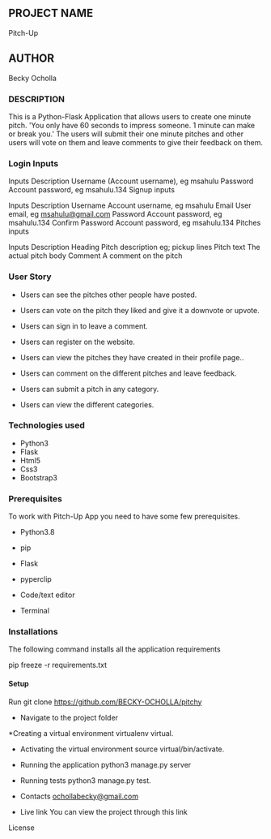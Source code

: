 ## PROJECT NAME
Pitch-Up

## AUTHOR
Becky Ocholla

### DESCRIPTION
This is a Python-Flask Application that allows users to create one minute pitch. 'You only have 60 seconds to impress someone. 1 minute can make or break you.' The users will submit their one minute pitches and other users will vote on them and leave comments to give their feedback on them.


### Login Inputs

Inputs	Description
Username	(Account username), eg msahulu
Password	Account password, eg msahulu.134
Signup inputs

Inputs	Description
Username	Account username, eg msahulu
Email	User email, eg msahulu@gmail.com
Password	Account password, eg msahulu.134
Confirm Password	Account password, eg msahulu.134
Pitches inputs

Inputs	Description
Heading	Pitch description eg; pickup lines
Pitch text	The actual pitch body
Comment	A comment on the pitch

### User Story
* Users can see the pitches other people have posted.

* Users can vote on the pitch they liked and give it a downvote or upvote.

* Users can sign in to leave a comment.

* Users can register on the website.

* Users can view the pitches they have created in their profile page..

* Users can comment on the different pitches and leave feedback.

* Users can submit a pitch in any category.

* Users can view the different categories.

### Technologies used
* Python3
* Flask
* Html5
* Css3
* Bootstrap3

### Prerequisites
To work with Pitch-Up App you need to have some few prerequisites.

* Python3.8

* pip

* Flask

* pyperclip

* Code/text editor

* Terminal

### Installations
The following command installs all the application requirements

pip freeze -r requirements.txt

#### Setup
Run git clone https://github.com/BECKY-OCHOLLA/pitchy


* Navigate to the project folder

*Creating a virtual environment
virtualenv virtual.

* Activating the virtual environment
source virtual/bin/activate.

* Running the application
python3 manage.py server

* Running tests
python3 manage.py test.

* Contacts
ochollabecky@gmail.com

* Live link
You can view the project through this link 

License